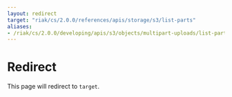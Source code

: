 ```yaml
---
layout: redirect
target: "riak/cs/2.0.0/references/apis/storage/s3/list-parts"
aliases:
- /riak/cs/2.0.0/developing/apis/s3/objects/multipart-uploads/list-parts
---
```


# Redirect

This page will redirect to `target`.
